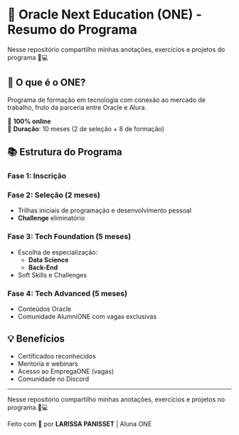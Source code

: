 # 🚀 Oracle Next Education (ONE) - Resumo do Programa
Nesse repositório compartilho minhas anotações, exercícios e projetos do programa 🚀💻

## 📌 O que é o ONE?
Programa de formação em tecnologia com conexão ao mercado de trabalho, fruto da parceria entre Oracle e Alura.

🔹 **100% online**  
🔹 **Duração**: 10 meses (2 de seleção + 8 de formação)  

## 📚 Estrutura do Programa

### Fase 1: Inscrição

### Fase 2: Seleção (2 meses)
- Trilhas iniciais de programação e desenvolvimento pessoal
- **Challenge** eliminatório

### Fase 3: Tech Foundation (5 meses)
- Escolha de especialização:  
  - **Data Science**  
  - **Back-End**   
- Soft Skills e Challenges

### Fase 4: Tech Advanced (5 meses)
- Conteúdos Oracle  
- Comunidade AlumniONE com vagas exclusivas  

## 💡 Benefícios
- Certificados reconhecidos  
- Mentoria e webinars  
- Acesso ao EmpregaONE (vagas)  
- Comunidade no Discord  
---
Nesse repositório compartilho minhas anotações, exercícios e projetos no programa.🚀💻

Feito com 💙 por **LARISSA PANISSET** | Aluna ONE  
